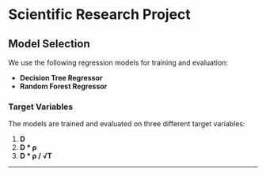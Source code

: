 # **Scientific Research Project**

## **Model Selection**

We use the following regression models for training and evaluation:  

- **Decision Tree Regressor**  
- **Random Forest Regressor**  

### **Target Variables**  
The models are trained and evaluated on three different target variables:  

1. **D**  
2. **D * ρ**  
3. **D * ρ / √T**  

---




